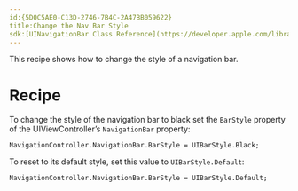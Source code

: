 ```yaml
---
id:{5D0C5AE0-C13D-2746-7B4C-2A47BB059622}  
title:Change the Nav Bar Style  
sdk:[UINavigationBar Class Reference](https://developer.apple.com/library/ios/#documentation/UIKit/Reference/UINavigationBar_Class/Reference/UINavigationBar.html)  
---
```


This recipe shows how to change the style of a navigation bar.

 <a name="Recipe" class="injected"></a>


# Recipe

To change the style of the navigation bar to black set the `BarStyle` property of the UIViewController’s `NavigationBar` property:

```
NavigationController.NavigationBar.BarStyle = UIBarStyle.Black;
```

To reset to its default style, set this value to `UIBarStyle.Default`:

```
NavigationController.NavigationBar.BarStyle = UIBarStyle.Default;
```